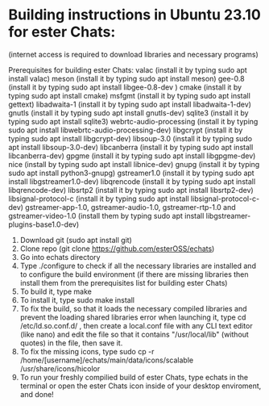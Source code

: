 # Building instructions in Ubuntu 23.10 for ester Chats:
(internet access is required to download libraries and necessary programs)

Prerequisites for building ester Chats:
valac (install it by typing sudo apt install valac)
meson (install it by typing sudo apt install meson)
gee-0.8 (install it by typing sudo apt install libgee-0.8-dev )
cmake (install it by typing sudo apt install cmake)
msfgmt (install it by typing sudo apt install gettext)
libadwaita-1 (install it by typing sudo apt install libadwaita-1-dev)
gnutls (install it by typing sudo apt install gnutls-dev)
sqlite3 (install it by typing sudo apt install sqlite3)
webrtc-audio-processing (install it by typing sudo apt install libwebrtc-audio-processing-dev)
libgcrypt (install it by typing sudo apt install libgcrypt-dev)
libsoup-3.0 (install it by typing sudo apt install libsoup-3.0-dev)
libcanberra (install it by typing sudo apt install libcanberra-dev)
gpgme (install it by typing sudo apt install libgpgme-dev)
nice (install by typing sudo apt install libnice-dev)
gnupg (install it by typing sudo apt install python3-gnupg)
gstreamer1.0 (install it by typing sudo apt install libgstreamer1.0-dev)
libqrencode (install it by typing sudo apt install libqrencode-dev)
libsrtp2 (install it by typing sudo apt install libsrtp2-dev)
libsignal-protocol-c (install it by typing sudo apt install libsignal-protocol-c-dev)
gstreamer-app-1.0, gstreamer-audio-1.0, gstreamer-rtp-1.0 and gstreamer-video-1.0 (install them by typing sudo apt install libgstreamer-plugins-base1.0-dev)

1. Download git (sudo apt install git)
2. Clone repo (git clone https://github.com/esterOSS/echats)
3. Go into echats directory
4. Type ./configure to check if all the necessary libraries are installed and to configure the build environment (if there are missing libraries then install them from the prerequisites list for building ester Chats)
5. To build it, type make
6. To install it, type sudo make install 
7. To fix the build, so that it loads the necessary compiled libraries and prevent the loading shared libraries error when launching it, type cd /etc/ld.so.conf.d/ , then create a local.conf file with any CLI text editor (like nano) and edit the file so that it contains "/usr/local/lib" (without quotes) in the file, then save it.
8. To fix the missing icons, type sudo cp -r /home/[username]/echats/main/data/icons/scalable /usr/share/icons/hicolor
9. To run your freshly compilied build of ester Chats, type echats in the terminal or open the ester Chats icon inside of your desktop enviroment, and done!
